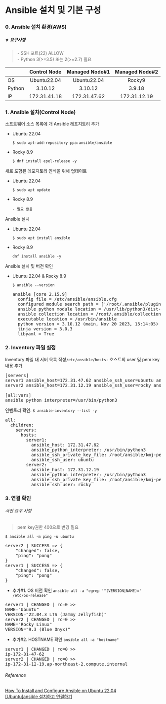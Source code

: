 # Ansible 설치 및 기본 구성

### 0. Ansible 설치 환경(AWS)
##### ※ 요구사항
> \- SSH 포트(22) ALLOW<br>
> \- Python 3(>=3.5) 또는 2(>=2.7) 필요

|  | Control Node | Managed Node#1 | Managed Node#2 |
| :--- | :---: | :---: | :---: |
| OS | Ubuntu22.04 | Ubuntu22.04 | Rocky9 |
| Python | 3.10.12 | 3.10.12 | 3.9.18 |
| IP | 172.31.41.18 | 172.31.47.62 | 172.31.12.19 |


### 1. Ansible 설치(Control Node)
소프트웨어 소스 목록에 개 Ansible 레포지토리 추가

- Ubuntu 22.04
  ```
  $ sudo apt-add-repository ppa:ansible/ansible
  ```
- Rocky 8.9
  ```
  $ dnf install epel-release -y
  ```

새로 포함된 레포지토리 인식을 위해 업데이트
- Ubuntu 22.04
  ```
  $ sudo apt update
  ```
- Rocky 8.9
  ```
  - 필요 없음
  ```
  
Ansible 설치
- Ubuntu 22.04
  ```
  $ sudo apt install ansible
  ```
- Rocky 8.9
  ```
  dnf install ansible -y
  ```
Ansible 설치 및 버전 확인
- Ubuntu 22.04 & Rocky 8.9
  ```
  $ ansible --version
  ```
  <pre>ansible [core 2.15.9]
    config file = /etc/ansible/ansible.cfg
    configured module search path = ['/root/.ansible/plugins/modules', '/usr/share/ansible/plugins/modules']
    ansible python module location = /usr/lib/python3/dist-packages/ansible
    ansible collection location = /root/.ansible/collections:/usr/share/ansible/collections
    executable location = /usr/bin/ansible
    python version = 3.10.12 (main, Nov 20 2023, 15:14:05) [GCC 11.4.0] (/usr/bin/python3)
    jinja version = 3.0.3
    libyaml = True</pre>

### 2. Inventory 파일 설정
Inventory 파일 내 서버 목록 작성<code>/etc/ansible/hosts</code>
: 호스트의 user 및 pem key 내용 추가
<pre>
[servers]
server1 ansible_host=172.31.47.62 ansible_ssh_user=ubuntu ansible_ssh_private_key_file=/root/ansible/kmj-pem.pem
server2 ansible_host=172.31.12.19 ansible_ssh_user=rocky ansible_ssh_private_key_file=/root/ansible/kmj-pem.pem

[all:vars]
ansible_python_interpreter=/usr/bin/python3
</pre>
인벤토리 확인: <code>$ ansible-inventory --list -y</code>
<pre>
all:
  children:
    servers:
      hosts:
        server1:
          ansible_host: 172.31.47.62
          ansible_python_interpreter: /usr/bin/python3
          ansible_ssh_private_key_file: /root/ansible/kmj-pem.pem
          ansible_ssh_user: ubuntu
        server2:
          ansible_host: 172.31.12.19
          ansible_python_interpreter: /usr/bin/python3
          ansible_ssh_private_key_file: /root/ansible/kmj-pem.pem
          ansible_ssh_user: rocky
</pre>

### 3. 연결 확인
###### 사전 요구 사항
> pem key권한 400으로 변경 필요
```
$ ansible all -m ping -u ubuntu
```
<pre>
server2 | SUCCESS => {
    "changed": false,
    "ping": "pong"
}
server1 | SUCCESS => {
    "changed": false,
    "ping": "pong"
}
</pre>
* 추가#1. OS 버전 확인 <code>ansible all -a "egrep '^(VERSION|NAME)=' /etc/os-release"</code>
<pre>
server1 | CHANGED | rc=0 >>
NAME="Ubuntu"
VERSION="22.04.3 LTS (Jammy Jellyfish)"
server2 | CHANGED | rc=0 >>
NAME="Rocky Linux"
VERSION="9.3 (Blue Onyx)"
</pre>

* 추가#2. HOSTNAME 확인 <code>ansible all -a "hostname"</code>
<pre>
server1 | CHANGED | rc=0 >>
ip-172-31-47-62
server2 | CHANGED | rc=0 >>
ip-172-31-12-19.ap-northeast-2.compute.internal
</pre>
###### Reference
[How To Install and Configure Ansible on Ubuntu 22.04](https://www.digitalocean.com/community/tutorials/how-to-install-and-configure-ansible-on-ubuntu-22-04)<br>
[[Ubuntu]ansible 설치하고 연결하기](https://st-ycloud.tistory.com/108)<br>
